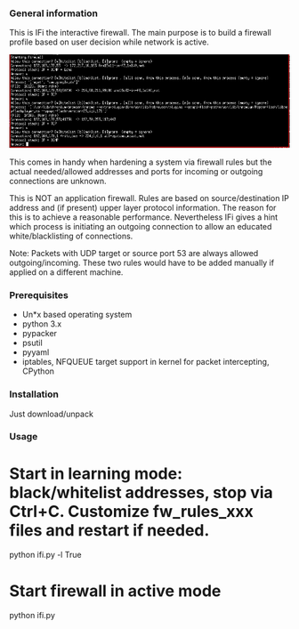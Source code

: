 ### General information
This is IFi the interactive firewall. The main purpose is to build
a firewall profile based on user decision while network is active.

<p align="center">
  <img src="https://raw.githubusercontent.com/mike01/ifi/master/screenshot.png" alt="ifi"/>
</p>

This comes in handy when hardening a system via firewall rules
but the actual needed/allowed addresses and ports for incoming
or outgoing connections are unknown.

This is NOT an application firewall. Rules are based
on source/destination IP address and (if present) upper
layer protocol information. The reason for this is to achieve
a reasonable performance. Nevertheless IFi gives a hint
which process is initiating an outgoing connection to allow an
educated white/blacklisting of connections.

Note: Packets with UDP target or source port 53 are always allowed outgoing/incoming.
These two rules would have to be added manually if applied on a different machine.
### Prerequisites
- Un*x based operating system
- python 3.x
- pypacker
- psutil
- pyyaml
- iptables, NFQUEUE target support in kernel for packet intercepting, CPython

### Installation
Just download/unpack

### Usage
# Start in learning mode: black/whitelist addresses, stop via Ctrl+C. Customize fw_rules_xxx files and restart if needed.
python ifi.py -l True
# Start firewall in active mode
python ifi.py
